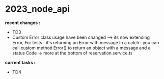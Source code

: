 # 2023_node_api

**recent changes :**

- TD3
- Custom Error class usage have been changed --> its now extending Error,
  For tests : it's returning an Error with message
  In a catch : you can call custom method Error() to return an object with a message and a status Code -> more at the bottom of reservation.service.ts

**current tasks :**

- TD4
